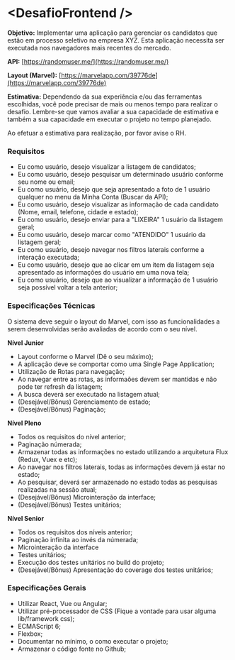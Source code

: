 # \<DesafioFrontend />

**Objetivo:**
Implementar uma aplicação para gerenciar os candidatos que estão em processo seletivo na empresa XYZ. Esta aplicação necessita ser executada nos navegadores mais recentes do mercado.

**API:** [https://randomuser.me/](https://randomuser.me/)

**Layout (Marvel):** [https://marvelapp.com/39776de](https://marvelapp.com/39776de)

**Estimativa:**
Dependendo da sua experiência e/ou das ferramentas escolhidas, você pode precisar de mais ou menos tempo para realizar o desafio.
Lembre-se que vamos avaliar a sua capacidade de estimativa e também a sua capacidade em executar o projeto no tempo planejado.

Ao efetuar a estimativa para realização, por favor avise o RH.


### **Requisitos** ###
* Eu como usuário, desejo visualizar a listagem de candidatos;
* Eu como usuário, desejo pesquisar um determinado usuário conforme seu nome ou email;
* Eu como usuário, desejo que seja apresentado a foto de 1 usuário qualquer no menu da Minha Conta (Buscar da API);
* Eu como usuário, desejo visualizar as informação de cada candidato (Nome, email, telefone, cidade e estado);
* Eu como usuário, desejo enviar para a "LIXEIRA" 1 usuário da listagem geral;
* Eu como usuário, desejo marcar como "ATENDIDO" 1 usuário da listagem geral;
* Eu como usuário, desejo navegar nos filtros laterais conforme a interação executada;
* Eu como usuário, desejo que ao clicar em um item da listagem seja apresentado as informações do usuário em uma nova tela;
* Eu como usuário, desejo que ao visualizar a informação de 1 usuário seja possível voltar a tela anterior;


### **Especificações Técnicas** ###
O sistema deve seguir o layout do Marvel, com isso as funcionalidades a serem desenvolvidas serão avaliadas de acordo com o seu nível.

**Nível Junior**
* Layout conforme o Marvel (Dê o seu máximo);
* A aplicação deve se comportar como uma Single Page Application;
* Utilização de Rotas para navegação;
* Ao navegar entre as rotas, as informaões devem ser mantidas e não pode ter refresh da listagem;
* A busca deverá ser executado na listagem atual;
* (Desejável/Bônus) Gerenciamento de estado;
* (Desejável/Bônus) Paginação;


**Nível Pleno**
* Todos os requisitos do nível anterior;
* Paginação númerada;
* Armazenar todas as informações no estado utilizando a arquitetura Flux (Redux, Vuex e etc);
* Ao navegar nos filtros laterais, todas as informações devem já estar no estado;
* Ao pesquisar, deverá ser armazenado no estado todas as pesquisas realizadas na sessão atual;
* (Desejável/Bônus) Microinteração da interface;
* (Desejável/Bônus) Testes unitários;

**Nível Senior**
* Todos os requisitos dos níveis anterior;
* Paginação infinita ao invés da númerada;
* Microinteração da interface
* Testes unitários;
* Execução dos testes unitários no build do projeto;
* (Desejável/Bônus) Apresentação do coverage dos testes unitários;


### **Especificações Gerais** ###
* Utilizar React, Vue ou Angular;
* Utilizar pré-processador de CSS (Fique a vontade para usar alguma lib/framework css);
* ECMAScript 6;
* Flexbox;
* Documentar no mínimo, o como executar o projeto;
* Armazenar o código fonte no Github;
